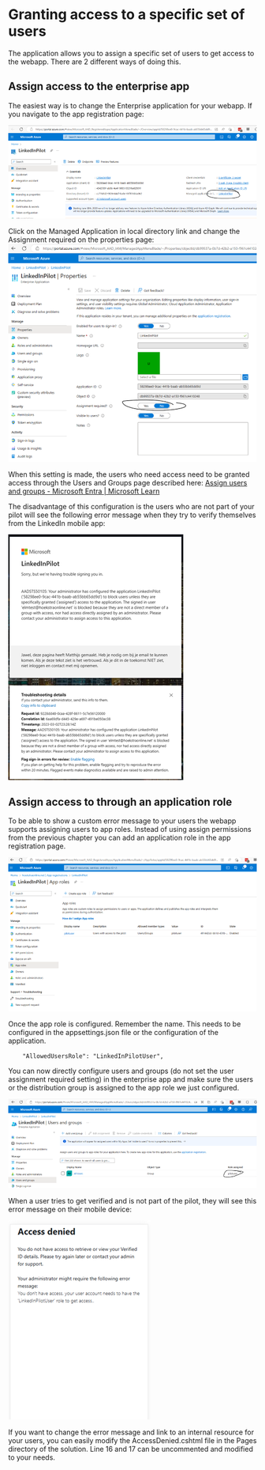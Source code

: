 # Granting access to a specific set of users

The application allows you to assign a specific set of users to get access to the webapp. There are 2 different ways of doing this. 

## Assign access to the enterprise app
The easiest way is to change the Enterprise application for your webapp. If you navigate to the app registration page:

![App registration page](Images/AppRegistrationNavigateToEnterpriseApp.png)

Click on the Managed Application in local directory link and change the Assignment required on the properties page:
![App properties page](Images/EnterpriseAppAssignmentRequired.png)

When this setting is made, the users who need access need to be granted access through the Users and Groups page described here: [Assign users and groups - Microsoft Entra | Microsoft Learn](https://learn.microsoft.com/en-us/azure/active-directory/manage-apps/assign-user-or-group-access-portal?pivots=portal)

The disadvantage of this configuration is the users who are not part of your pilot will see the following error message when they try to verify themselves from the LinkedIn mobile app:

![Access Denied AAD message](Images/AccessDeniedAADMessage.png)

## Assign access to through an application role
To be able to show a custom error message to your users the webapp supports assigning users to app roles. Instead of using assign permissions from the previous chapter you can add an application role in the app registration page.

![Enterprise App App roles](Images/EnterpriseAppRoles.png)

Once the app role is configured. Remember the name. This needs to be configured in the appsettings.json file or the configuration of the application.
```"AzureAd": {
    "AllowedUsersRole": "LinkedInPilotUser",
```

You can now directly configure users and groups (do not set the user assignment required setting) in the enterprise app and make sure the users or the distribution group is assigned to the app role we just configured.

![Enterprise app assign users to roles](Images/EnterpriseAppAssignUserstoRole.png)

When a user tries to get verified and is not part of the pilot, they will see this error message on their mobile device:

![Enterprise app assign users to roles](Images/AppWithRoleAccessDenied.png)

If you want to change the error message and link to an internal resource for your users, you can easily modify the AccessDenied.cshtml file in the Pages directory of the solution. Line 16 and 17 can be uncommented and modified to your needs.
